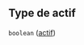 ## Type de actif

`boolean` ([actif](frw-definitions-debuterformulaire-properties-authentifie-properties-actif.md))
